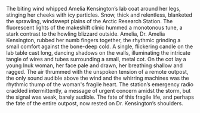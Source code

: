 The biting wind whipped Amelia Kensington’s lab coat around her legs, stinging her cheeks with icy particles.  Snow, thick and relentless, blanketed the sprawling, windswept plains of the Arctic Research Station.  The fluorescent lights of the makeshift clinic hummed a monotonous tune, a stark contrast to the howling blizzard outside.  Amelia, Dr. Amelia Kensington, rubbed her numb fingers together, the rhythmic grinding a small comfort against the bone-deep cold.  A single, flickering candle on the lab table cast long, dancing shadows on the walls, illuminating the intricate tangle of wires and tubes surrounding a small, metal cot.  On the cot lay a young Inuk woman, her face pale and drawn, her breathing shallow and ragged.  The air thrummed with the unspoken tension of a remote outpost, the only sound audible above the wind and the whirring machines was the rhythmic thump of the woman's fragile heart.  The station’s emergency radio crackled intermittently, a message of urgent concern amidst the storm, but the signal was weak, barely audible.   The fate of this fragile life, and perhaps the fate of the entire outpost, now rested on Dr. Kensington’s shoulders.
